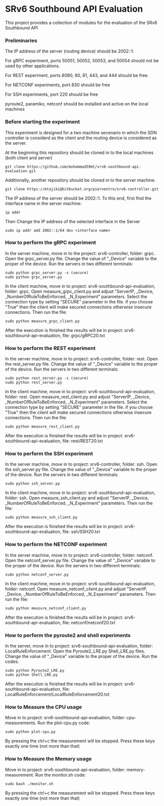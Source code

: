 # SRv6 Southbound API Evaluation

This project provides a collection of modules for the evaluation of the SRv6 Southbound API

### Preliminaries ###

The IP address of the server (routing device) should be 2002::1.

For gRPC experiment, ports 50051, 50052, 50053, and 50054 should not be used by other applications.

For REST experiment, ports 8080, 80, 81, 443, and 444 should be free.

For NETCONF experiments, port 830 should be free

For SSH experiments, port 220 should be free

pyroute2, paramiko, netconf should be installed and active on the local machines

### Before starting the experiment ###

This experiment is designed for a two machine secenario in which the SDN controller is considerd as the client and the routing device is considered as the server.

At the beginning this repository should be cloned in to the local machines (both client and server)

    git clone https://github.com/mohammad59mt/srv6-southbound-api-evaluation.git

Additionally, another repository should be cloned in to the server machine.

    git clone https://mtajiki@bitbucket.org/pierventre/srv6-controller.git

The IP address of the server should be 2002::1. To this end, first find the interface name in the server machine:

    ip addr

Then Change the IP address of the selected interface in the Server
    
    sudo ip addr add 2002::1/64 dev <interface name>

### How to perform the gRPC experiment ###

In the server machine, move in to the project: srv6-controller, folder: grpc.
Open the grpc_server.py file. Change the value of "\_Device" variable to the proper <interface> of the device.
Run the servers in two different terminals:

    sudo python grpc_server.py -s (secure)
    sudo python grpc_server.py
    
In the client machine, move in to project: srv6-southbound-api-evaluation, folder: grpc. 
Open measure_grpc_client.py and adjust "ServerIP, \_Device, \_NumberOfRuleToBeEnforced, \_N_Experiment"  parameters. 
Select the connection type by setting "SECURE" parameter in the file. if you choose "True" then the client will make secured connections otherwise insecure connections. 
Then run the file:

    sudo python measure_grpc_client.py

After the execution is finished the results will be in project: srv6-southbound-api-evaluation, file: grpc/gRPC20.txt

### How to perform the REST experiment ###

In the server machine, move in to project: srv6-controller, folder: rest. 
Open the rest_server.py file. Change the value of "\_Device" variable to the proper <interface> of the device.
Run the servers in two different terminals:

    sudo python rest_server.py -s (secure)
    sudo python rest_server.py
   
In the client machine, move in to project: srv6-southbound-api-evaluation, folder: rest. 
Open measure_rest_client.py and adjust "ServerIP, \_Device, \_NumberOfRuleToBeEnforced, \_N_Experiment"  parameters. 
Select the connection type by setting "SECURE" parameter in the file. if you choose "True" then the client will make secured connections otherwise insecure connections. 
Then run the file:

    sudo python measure_rest_client.py

After the execution is finished the results will be in project: srv6-southbound-api-evaluation, file: rest/REST20.txt

### How to perform the SSH experiment ###

In the server machine, move in to project: srv6-controller, folder: ssh. 
Open the ssh_server.py file. Change the value of "\_Device" variable to the proper <interface> of the device.
Run the servers in two different terminals:

    sudo python ssh_server.py
   
In the client machine, move in to project: srv6-southbound-api-evaluation, folder:  ssh. 
Open measure_ssh_client.py and adjust "ServerIP, \_Device, \_NumberOfRuleToBeEnforced, \_N_Experiment"  parameters. 
Then run the file:

    sudo python measure_ssh_client.py

After the execution is finished the results will be in project: srv6-southbound-api-evaluation, file: ssh/SSH20.txt

### How to perform the NETCONF experiment ###

In the server machine, move in to project: srv6-controller, folder: netconf. 
Open the netconf_server.py file. Change the value of "\_Device" variable to the proper <interface> of the device.
Run the servers in two different terminals:

    sudo python netconf_server.py
   
In the client machine, move in to project: srv6-southbound-api-evaluation, folder: netconf. 
Open measure_netconf_client.py and adjust "ServerIP, \_Device, \_NumberOfRuleToBeEnforced, \_N_Experiment"  parameters. 
Then run the file:

    sudo python measure_netconf_client.py

After the execution is finished the results will be in project: srv6-southbound-api-evaluation, file: netconf/netconf20.txt

### How to perform the pyroute2 and shell experiments ###

In the server, move in to project: srv6-southbound-api-evaluation, folder: LocalRuleEnforcement.
Open the Pyroute2_LRE.py  Shell_LRE.py files. Change the value of "\_Device" variable to the proper <interface> of the device.
Run the codes:

    sudo python Pyroute2_LRE.py
    sudo python Shell_LRE.py

After the execution is finished the results will be in project: srv6-southbound-api-evaluation, file: LocalRuleEnforcement/LocalRuleEnforcement20.txt

### How to Measure the CPU usage ###
Move in to project: srv6-southbound-api-evaluation, folder: cpu-measurements. 
Run the plot-cpu.py code:

    sudo python plot-cpu.py

By pressing the ctrl+c the measurement will be stopped. Press these keys exactly one time (not more than that)

### How to Measure the Memory usage ###
Move in to project: srv6-southbound-api-evaluation, folder: memory-measurement. 
Run the monitor.sh code:

    sudo bash ./monitor.sh

By pressing the ctrl+c the measurement will be stopped. Press these keys exactly one time (not more than that)